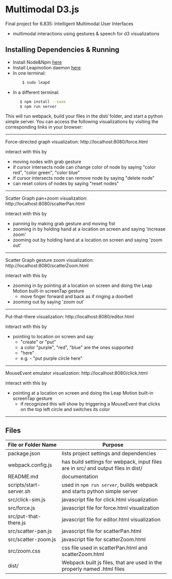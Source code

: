 # Multimodal D3.js
Final project for 6.835: Intelligent Multimodal User Interfaces
* multimodal interactions using gestures & speech for d3 visualizations


## Installing Dependencies & Running 
* Install Node&Npm [here](https://www.npmjs.com/get-npm)
* Install Leapmotion daemon [here](https://developer-archive.leapmotion.com/documentation/index.html)
* In one terminal:
    ```bash
        $ sudo leapd
    ```
* In a different terminal:
     ```bash
        $ npm install --save
        $ npm run server
     ```

This will run webpack, build your files in the dist/ folder, and start a python simple server. You can access the following visualizations by visiting the corresponding links in your browser:

----------------------------------------------------

Force-directed graph visualization:
http://localhost:8080/force.html

interact with this by 
* moving nodes with grab gesture
* if cursor intersects node can change color of node by saying "color red", "color green", "color blue"
* if cursor intersects node can remove node by saying "delete node"
* can reset colors of nodes by saying "reset nodes"

----------------------------------------------------

Scatter Graph pan+zoom visualization:
http://localhost:8080/scatterPan.html

interact with this by
* panning by making grab gesture and moving fist
* zooming in by holding hand at a location on screen and saying 'increase zoom'
* zooming out by holding hand at a location on screen and saying 'zoom out'

----------------------------------------------------

Scatter Graph gesture zoom visualization:
http://localhost:8080/scatterZoom.html

interact with this by
* zooming in by pointing at a location on screen and doing the Leap Motion built-in screenTap gesture
    * move finger forward and back as if ringing a doorbell
* zooming out by saying 'zoom out'

----------------------------------------------------

Put-that-there visualization:
http://localhost:8080/editor.html

interact with this by
* pointing to location on screen and say
    * "create" or "put"
    * a color "purple", "red", "blue" are the ones supported
    * "here"
    * e.g. - "put purple circle here"

----------------------------------------------------

MouseEvent emulator visualization:
http://localhost:8080/click.html

interact with this by
* pointing at a location on screen and doing the Leap Motion built-in screenTap gesture
    * if recognized this will show by triggering a MouseEvent that clicks on the top left circle and switches its color

----------------------------------------------------

## Files

| File or Folder Name                            | Purpose       |
| -------------                        | ------------- |
| package.json                         | lists project settings and dependencies |
| webpack.config.js      | has build settings for webpack, input files are in src/ and output files in dist/       | 
| README.md                        | documentation      |
| scripts/start-server.sh | used in `npm run server`, builds webpack and starts python simple server |
| src/click-sim.js | javascript file for click.html visualization |
| src/force.js | javascript file for force.html visualization |
| src/put-that-there.js | javascript file for editor.html visualization |
| src/scatter-pan.js | javascript file for scatterPan.html |
| src/scatter-zoom.js | javascript file for scatterZoom.html |
| src/zoom.css | css file used in scatterPan.html and scatterZoom.html |
| dist/  | Webpack built js files, that are used in the properly named .html files |
